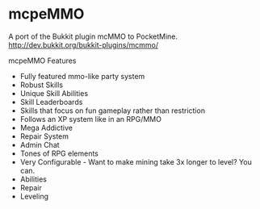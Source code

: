 mcpeMMO
=====

A port of the Bukkit plugin mcMMO to PocketMine. http://dev.bukkit.org/bukkit-plugins/mcmmo/


mcpeMMO Features
- Fully featured mmo-like party system
- Robust Skills
- Unique Skill Abilities
- Skill Leaderboards
- Skills that focus on fun gameplay rather than restriction
- Follows an XP system like in an RPG/MMO
- Mega Addictive
- Repair System
- Admin Chat
- Tones of RPG elements
- Very Configurable - Want to make mining take 3x longer to level? You can.
- Abilities
- Repair
- Leveling

